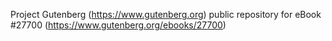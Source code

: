 Project Gutenberg (https://www.gutenberg.org) public repository for eBook #27700 (https://www.gutenberg.org/ebooks/27700)
